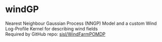 # windGP
Nearest Neighbour Gaussian Process (NNGP) Model and a custom Wind Log-Profile Kernel for describing wind fields\
Required by GitHub repo: [sisl/WindFarmPOMDP](https://github.com/sisl/WindFarmPOMDP)
